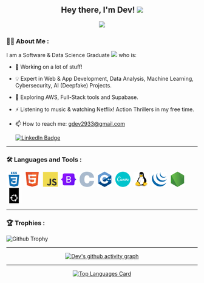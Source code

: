 <div id="badges">
  <h2 align="center">
  Hey there, I'm Dev!
  <img src="https://media.giphy.com/media/hvRJCLFzcasrR4ia7z/giphy.gif" width="30px"/>
</h2>
<div align="center">
  <img src="https://media3.giphy.com/media/v1.Y2lkPTc5MGI3NjExdGw1c3NuMzltMGhheHR0dmFvNnp1eHdsbW5jcDF2ejJteHg1MW9rNSZlcD12MV9pbnRlcm5hbF9naWZfYnlfaWQmY3Q9Zw/0lGd2OXXHe4tFhb7Wh/giphy.gif">
</div>

### :woman_technologist: About Me : 
I am a Software & Data Science Graduate <img src="https://media.giphy.com/media/WUlplcMpOCEmTGBtBW/giphy.gif" width="30"> who is:
- :telescope: Working on a lot of stuff!
  
- :bulb: Expert in Web & App Development, Data Analysis, Machine Learning, Cybersecurity, AI (Deepfake)  Projects.  

- :seedling: Exploring AWS, Full-Stack tools and Supabase.

- :zap: Listening to music & watching Netflix! Action Thrillers in my free time. 
- :mailbox: How to reach me: gdev2933@gmail.com

  <a href="https://www.linkedin.com/in/drg31/">
    <img src="https://img.shields.io/badge/LinkedIn-blue?style=for-the-badge&logo=linkedin&logoColor=white" alt="LinkedIn Badge"/>
  </a>

---

### :hammer_and_wrench: Languages and Tools :
<img src="https://github.com/devicons/devicon/blob/master/icons/css3/css3-plain-wordmark.svg"  title="CSS3" alt="CSS" width="40" height="40"/>&nbsp;
  <img src="https://github.com/devicons/devicon/blob/master/icons/html5/html5-original.svg" title="HTML5" alt="HTML" width="40" height="40"/>&nbsp;
  <img src="https://github.com/devicons/devicon/blob/master/icons/javascript/javascript-original.svg" title="JavaScript" alt="JavaScript" width="40" height="40"/>&nbsp;
  <img src="https://github.com/devicons/devicon/blob/master/icons/bootstrap/bootstrap-original.svg" title="BootStrap" alt="BootStrap" width="40" height="40"/>&nbsp;
  <img src="https://github.com/devicons/devicon/blob/master/icons/c/c-original.svg" title="C" alt="C" width="40" height="40"/>&nbsp;
  <img src="https://github.com/devicons/devicon/blob/master/icons/cplusplus/cplusplus-original.svg" title="C++" alt="C++" width="40" height="40"/>&nbsp;
  <img src="https://github.com/devicons/devicon/blob/master/icons/canva/canva-original.svg" title="Canva" alt="Canva" width="40" height="40"/>&nbsp;
  <img src="https://github.com/devicons/devicon/blob/master/icons/linux/linux-original.svg" title= "Linux" alt="Linux" height="40" width="40"/>&nbsp;
  <img src="https://github.com/devicons/devicon/blob/master/icons/jquery/jquery-original.svg" title= "jQuery" alt="jQuery" height="40" width="40"/>&nbsp;
  <img src="https://github.com/devicons/devicon/blob/master/icons/nodejs/nodejs-original.svg" title= "Nodejs" alt="Nodejs" height="40" width="40"/>&nbsp;
  <img src="https://github.com/devicons/devicon/blob/master/icons/ubuntu/ubuntu-plain.svg" title= "Ubuntu" alt="Ubuntu" height="40" width="40"/>&nbsp;

 ---
 
 ### :trophy: Trophies :
 ![Github Trophy](https://github-profile-trophy.vercel.app/?username=DRG31&theme=discord)

---

<div align="center">
  <a href="https://github.com/DRG31/github-readme-activity-graph">
    <img src="https://github-readme-activity-graph.vercel.app/graph?username=DRG31" alt="Dev's github activity graph"/>
  </a>
</div>


---

<div align="center">
  <a href="https://github.com/DRG31">
    <img src="https://github-readme-stats.vercel.app/api/top-langs/?username=DRG31" alt="Top Languages Card"/>
  </a>
</div>

